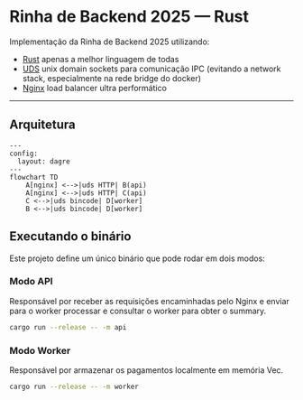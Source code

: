 # Rinha de Backend 2025 — Rust

Implementação da Rinha de Backend 2025 utilizando:

- [Rust](https://www.rust-lang.org/) apenas a melhor linguagem de todas
- [UDS](https://en.wikipedia.org/wiki/Unix_domain_socket) unix domain sockets para comunicação IPC (evitando a network stack, especialmente na rede bridge do docker)
- [Nginx](https://nginx.org/) load balancer ultra performático

---

## Arquitetura

```mermaid
---
config:
  layout: dagre
---
flowchart TD
    A[nginx] <-->|uds HTTP| B(api)
    A[nginx] <-->|uds HTTP| C(api)
    C <-->|uds bincode| D[worker]
    B <-->|uds bincode| D[worker]
```

## Executando o binário

Este projeto define um único binário que pode rodar em dois modos:

### Modo API

Responsável por receber as requisições encaminhadas pelo Nginx e enviar para o worker processar e consultar o worker para obter o summary.

```bash
cargo run --release -- -m api
```

### Modo Worker

Responsável por armazenar os pagamentos localmente em memória Vec<T>.

```bash
cargo run --release -- -m worker
```
